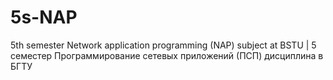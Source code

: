 # 5s-NAP
 5th semester Network application programming (NAP) subject at BSTU | 5 семестер Программирование сетевых приложений (ПСП) дисциплина в БГТУ
